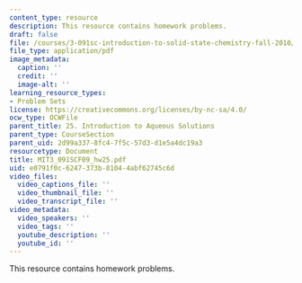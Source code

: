 ```yaml
---
content_type: resource
description: This resource contains homework problems.
draft: false
file: /courses/3-091sc-introduction-to-solid-state-chemistry-fall-2010/e0791f0c6247373b81044abf62745c6d_MIT3_091SCF09_hw25.pdf
file_type: application/pdf
image_metadata:
  caption: ''
  credit: ''
  image-alt: ''
learning_resource_types:
- Problem Sets
license: https://creativecommons.org/licenses/by-nc-sa/4.0/
ocw_type: OCWFile
parent_title: 25. Introduction to Aqueous Solutions
parent_type: CourseSection
parent_uid: 2d99a337-8fc4-7f5c-57d3-d1e5a4dc19a3
resourcetype: Document
title: MIT3_091SCF09_hw25.pdf
uid: e0791f0c-6247-373b-8104-4abf62745c6d
video_files:
  video_captions_file: ''
  video_thumbnail_file: ''
  video_transcript_file: ''
video_metadata:
  video_speakers: ''
  video_tags: ''
  youtube_description: ''
  youtube_id: ''
---
```

This resource contains homework problems.